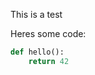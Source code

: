 [category]: <> (General)
[date]: <> (2021/08/15)
[title]: <> (Hello world)

This is a test

Heres some code:

```python
def hello():
    return 42
```
